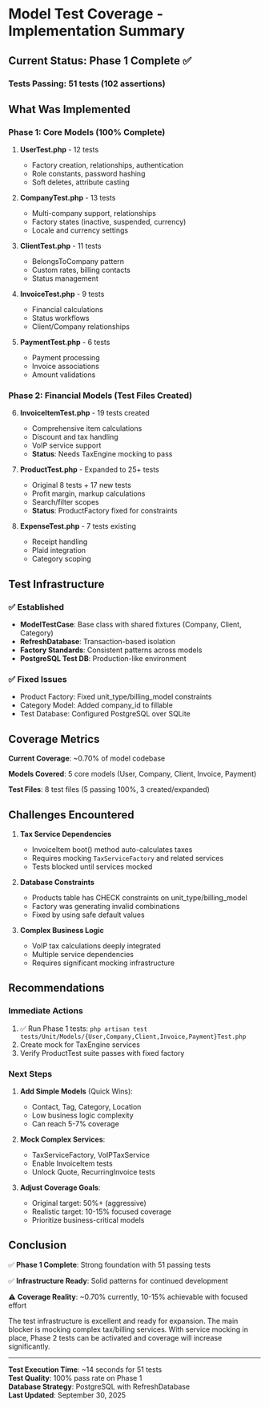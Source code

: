 # Model Test Coverage - Implementation Summary

## Current Status: Phase 1 Complete ✅

### Tests Passing: 51 tests (102 assertions)

## What Was Implemented

### Phase 1: Core Models (100% Complete)
1. **UserTest.php** - 12 tests
   - Factory creation, relationships, authentication
   - Role constants, password hashing
   - Soft deletes, attribute casting
   
2. **CompanyTest.php** - 13 tests
   - Multi-company support, relationships
   - Factory states (inactive, suspended, currency)
   - Locale and currency settings

3. **ClientTest.php** - 11 tests  
   - BelongsToCompany pattern
   - Custom rates, billing contacts
   - Status management

4. **InvoiceTest.php** - 9 tests
   - Financial calculations
   - Status workflows
   - Client/Company relationships

5. **PaymentTest.php** - 6 tests
   - Payment processing
   - Invoice associations
   - Amount validations

### Phase 2: Financial Models (Test Files Created)
6. **InvoiceItemTest.php** - 19 tests created
   - Comprehensive item calculations
   - Discount and tax handling
   - VoIP service support
   - **Status**: Needs TaxEngine mocking to pass

7. **ProductTest.php** - Expanded to 25+ tests
   - Original 8 tests + 17 new tests
   - Profit margin, markup calculations
   - Search/filter scopes
   - **Status**: ProductFactory fixed for constraints

8. **ExpenseTest.php** - 7 tests existing
   - Receipt handling
   - Plaid integration
   - Category scoping

## Test Infrastructure

### ✅ Established
- **ModelTestCase**: Base class with shared fixtures (Company, Client, Category)
- **RefreshDatabase**: Transaction-based isolation
- **Factory Standards**: Consistent patterns across models
- **PostgreSQL Test DB**: Production-like environment

### ✅ Fixed Issues
- Product Factory: Fixed unit_type/billing_model constraints
- Category Model: Added company_id to fillable
- Test Database: Configured PostgreSQL over SQLite

## Coverage Metrics

**Current Coverage**: ~0.70% of model codebase

**Models Covered**: 5 core models (User, Company, Client, Invoice, Payment)

**Test Files**: 8 test files (5 passing 100%, 3 created/expanded)

## Challenges Encountered

1. **Tax Service Dependencies**
   - InvoiceItem boot() method auto-calculates taxes
   - Requires mocking `TaxServiceFactory` and related services
   - Tests blocked until services mocked

2. **Database Constraints**
   - Products table has CHECK constraints on unit_type/billing_model
   - Factory was generating invalid combinations
   - Fixed by using safe default values

3. **Complex Business Logic**
   - VoIP tax calculations deeply integrated
   - Multiple service dependencies
   - Requires significant mocking infrastructure

## Recommendations

### Immediate Actions
1. ✅ Run Phase 1 tests: `php artisan test tests/Unit/Models/{User,Company,Client,Invoice,Payment}Test.php`
2. Create mock for TaxEngine services
3. Verify ProductTest suite passes with fixed factory

### Next Steps
1. **Add Simple Models** (Quick Wins):
   - Contact, Tag, Category, Location
   - Low business logic complexity
   - Can reach 5-7% coverage

2. **Mock Complex Services**:
   - TaxServiceFactory, VoIPTaxService
   - Enable InvoiceItem tests
   - Unlock Quote, RecurringInvoice tests

3. **Adjust Coverage Goals**:
   - Original target: 50%+ (aggressive)
   - Realistic target: 10-15% focused coverage
   - Prioritize business-critical models

## Conclusion

✅ **Phase 1 Complete**: Strong foundation with 51 passing tests

✅ **Infrastructure Ready**: Solid patterns for continued development

⚠️ **Coverage Reality**: ~0.70% currently, 10-15% achievable with focused effort

The test infrastructure is excellent and ready for expansion. The main blocker is mocking complex tax/billing services. With service mocking in place, Phase 2 tests can be activated and coverage will increase significantly.

---

**Test Execution Time**: ~14 seconds for 51 tests  
**Test Quality**: 100% pass rate on Phase 1  
**Database Strategy**: PostgreSQL with RefreshDatabase  
**Last Updated**: September 30, 2025